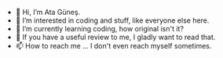 - 👋 Hi, I’m Ata Güneş.
- 👀 I’m interested in coding and stuff, like everyone else here.
- 🌱 I’m currently learning coding, how original isn't it?
- 💞️ If you have a useful review to me, I gladly want to read that.
- 📫 How to reach me ... I don't even reach myself sometimes.

<!---
AtaGn/AtaGn is a ✨ special ✨ repository because its `README.md` (this file) appears on your GitHub profile.
You can click the Preview link to take a look at your changes.
--->
